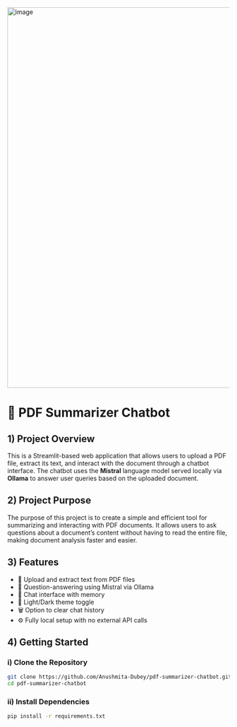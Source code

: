 <img width="1915" height="861" alt="image" src="https://github.com/user-attachments/assets/9a7e4538-a4c4-4756-8f22-db5887702e20" />

# 🤖 PDF Summarizer Chatbot

## 1) Project Overview  
This is a Streamlit-based web application that allows users to upload a PDF file, extract its text, and interact with the document through a chatbot interface. The chatbot uses the **Mistral** language model served locally via **Ollama** to answer user queries based on the uploaded document.

## 2) Project Purpose  
The purpose of this project is to create a simple and efficient tool for summarizing and interacting with PDF documents. It allows users to ask questions about a document’s content without having to read the entire file, making document analysis faster and easier.

## 3) Features  
- 📄 Upload and extract text from PDF files  
- 🤖 Question-answering using Mistral via Ollama  
- 💬 Chat interface with memory  
- 🎨 Light/Dark theme toggle  
- 🗑️ Option to clear chat history  
- ⚙️ Fully local setup with no external API calls

## 4) Getting Started  

### i) Clone the Repository
```bash
git clone https://github.com/Anushmita-Dubey/pdf-summarizer-chatbot.git
cd pdf-summarizer-chatbot
```
### ii) Install Dependencies
```bash
pip install -r requirements.txt
```

